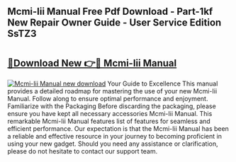 ## Mcmi-Iii Manual Free Pdf Download - Part-1kf New Repair Owner Guide - User Service Edition SsTZ3

# <h2><a href="http://bc98862.oget.top/?id=Mcmi-Iii+Manual">🔗Download New 👉🔴 Mcmi-Iii Manual</a></h2>

[![Mcmi-Iii Manual new download](https://i.imgur.com/5g1atiW.png)](http://bc98862.oget.top/?id=Mcmi-Iii+Manual)
Your Guide to Excellence This manual provides a detailed roadmap for mastering the use of your new Mcmi-Iii Manual. Follow along to ensure optimal performance and enjoyment. Familiarize with the Packaging Before discarding the packaging, please ensure you have kept all necessary accessories Mcmi-Iii Manual. This remarkable Mcmi-Iii Manual features list of features for seamless and efficient performance. Our expectation is that the Mcmi-Iii Manual has been a reliable and effective resource in your journey to becoming proficient in using your new gadget. Should you need any assistance or clarification, please do not hesitate to contact our support team.
